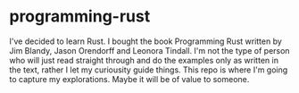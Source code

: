 # programming-rust

I've decided to learn Rust. I bought the book Programming Rust written by Jim Blandy, Jason Orendorff and Leonora Tindall. I'm not the type of person who will just read straight through and do the examples only as written in the text, rather I let my curiousity guide things. This repo is where I'm going to capture my explorations. Maybe it will be of value to someone.
